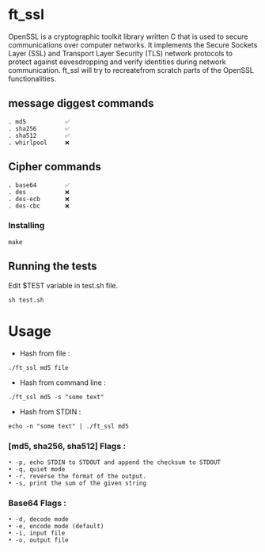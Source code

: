 # ft_ssl

OpenSSL is a cryptographic toolkit library written C that is used to secure communications
over computer networks. It implements the Secure Sockets Layer (SSL) and
Transport Layer Security (TLS) network protocols to protect against eavesdropping
and verify identities during network communication. ft_ssl will try to recreatefrom scratch parts of the OpenSSL
functionalities.

## message diggest commands

```
. md5           ✅
. sha256        ✅
. sha512        ✅
. whirlpool     ❌
```

## Cipher commands

```
. base64        ✅
. des           ❌
. des-ecb       ❌
. des-cbc       ❌
```

### Installing

```
make
```

## Running the tests

Edit $TEST variable in test.sh file.
```
sh test.sh
```

# Usage

- Hash from file :
```
./ft_ssl md5 file
```
- Hash from command line :
```
./ft_ssl md5 -s "some text"
```
- Hash from STDIN :
```
echo -n "some text" | ./ft_ssl md5
```

### [md5, sha256, sha512] Flags :
```
• -p, echo STDIN to STDOUT and append the checksum to STDOUT
• -q, quiet mode
• -r, reverse the format of the output.
• -s, print the sum of the given string
```

### Base64 Flags :
```
• -d, decode mode
• -e, encode mode (default)
• -i, input file
• -o, output file
```
